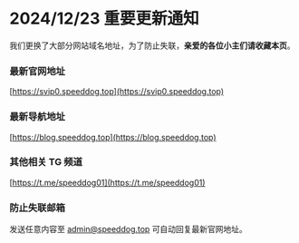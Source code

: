 # 2024/12/23 重要更新通知

我们更换了大部分网站域名地址，为了防止失联，**亲爱的各位小主们请收藏本页**。

### 最新官网地址
[https://svip0.speeddog.top](https://svip0.speeddog.top)

### 最新导航地址
[https://blog.speeddog.top](https://blog.speeddog.top)

### 其他相关 TG 频道
[https://t.me/speeddog01](https://t.me/speeddog01)

### 防止失联邮箱
发送任意内容至 [admin@speeddog.top](mailto:admin@speeddog.top) 可自动回复最新官网地址。
